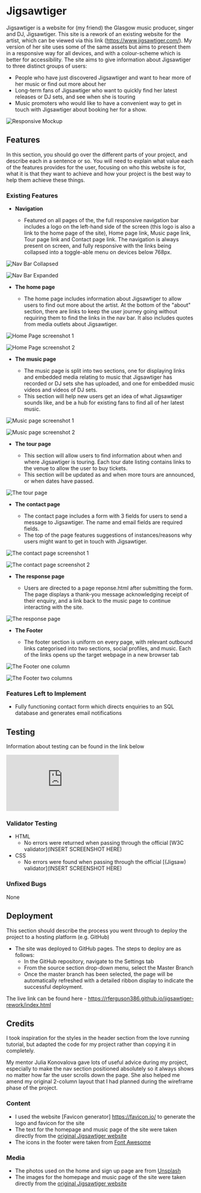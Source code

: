 # Jigsawtiger

Jigsawtiger is a website for (my friend) the Glasgow music producer, singer and DJ, Jigsawtiger. This site is a rework of an existing website for the artist, which can be viewed via this link (https://www.jigsawtiger.com/). My version of her site uses some of the same assets but aims to present them in a responsive way for all devices, and with a colour-scheme which is better for accessibility. The site aims to give information about Jigsawtiger to three distinct groups of users:

 - People who have just discovered Jigsawtiger and want to hear more of her music or find out more about her
 - Long-term fans of Jigsawtiger who want to quickly find her latest releases or DJ sets, and see when she is touring
 - Music promoters who would like to have a convenient way to get in touch with Jigsawtiger about booking her for a show.

![Responsive Mockup](https://github.com/rferguson386/jigsawtiger-rework/blob/f48461cc1ea219a6fd4e1e4d0647cc205bd5917d/documentation/Jigsawtiger.png)


## Features 

In this section, you should go over the different parts of your project, and describe each in a sentence or so. You will need to explain what value each of the features provides for the user, focusing on who this website is for, what it is that they want to achieve and how your project is the best way to help them achieve these things.

### Existing Features

- __Navigation__

  - Featured on all pages of the, the full responsive navigation bar includes a logo on the left-hand side of the screen (this logo is also a link to the home page of the site), Home page link, Music page link, Tour page link and Contact page link. The navigation is always present on screen, and fully responsive with the links being collapsed into a toggle-able menu on devices below 768px.


![Nav Bar Collapsed](https://github.com/rferguson386/jigsawtiger-rework/blob/311ed1bab70de2d605135aa1b537a09e068f55c4/documentation/Navbar_collapsed.png)

![Nav Bar Expanded](https://github.com/rferguson386/jigsawtiger-rework/blob/311ed1bab70de2d605135aa1b537a09e068f55c4/documentation/Navbar_expanded.png)

- __The home page__

  - The home page includes information about Jigsawtiger to allow users to find out more about the artist. At the bottom of the "about" section, there are links to keep the user journey going without requiring them to find the links in the nav bar. It also includes quotes from media outlets about Jigsawtiger.
  
![Home Page screenshot 1](https://github.com/rferguson386/jigsawtiger-rework/blob/311ed1bab70de2d605135aa1b537a09e068f55c4/documentation/Homepage_1.png)

![Home Page screenshot 2](https://github.com/rferguson386/jigsawtiger-rework/blob/311ed1bab70de2d605135aa1b537a09e068f55c4/documentation/Homepage_2.png)

- __The music page__

  - The music page is split into two sections, one for displaying links and embedded media relating to music that Jigsawtiger has recorded or DJ sets she has uploaded, and one for embedded music videos and videos of DJ sets.
  - This section will help new users get an idea of what Jigsawtiger sounds like, and be a hub for existing fans to find all of her latest music. 

![Music page screenshot 1](https://github.com/rferguson386/jigsawtiger-rework/blob/311ed1bab70de2d605135aa1b537a09e068f55c4/documentation/Music_page_1.png)

![Music page screenshot 2](https://github.com/rferguson386/jigsawtiger-rework/blob/311ed1bab70de2d605135aa1b537a09e068f55c4/documentation/Music_page_2.png)

- __The tour page__

  - This section will allow users to find information about when and where Jigsawtiger is touring. Each tour date listing contains links to the venue to allow the user to buy tickets.
  - This section will be updated as and when more tours are announced, or when dates have passed.

![The tour page](https://github.com/rferguson386/jigsawtiger-rework/blob/311ed1bab70de2d605135aa1b537a09e068f55c4/documentation/Tour_page.png)

- __The contact page__ 

  - The contact page includes a form with 3 fields for users to send a message to Jigsawtiger. The name and email fields are required fields.
  - The top of the page features suggestions of instances/reasons why users might want to get in touch with Jigsawtiger.

![The contact page screenshot 1](https://github.com/rferguson386/jigsawtiger-rework/blob/311ed1bab70de2d605135aa1b537a09e068f55c4/documentation/Contact_page_1.png)

![The contact page screenshot 2](https://github.com/rferguson386/jigsawtiger-rework/blob/311ed1bab70de2d605135aa1b537a09e068f55c4/documentation/Contact_page_2.png)

- __The response page__

  - Users are directed to a page reponse.html after submitting the form. The page displays a thank-you message acknowledging receipt of their enquiry, and a link back to the music page to continue interacting with the site.

![The response page](https://github.com/rferguson386/jigsawtiger-rework/blob/311ed1bab70de2d605135aa1b537a09e068f55c4/documentation/Response_page.png)

- __The Footer__

  - The footer section is uniform on every page, with relevant outbound links categorised into two sections, social profiles, and music. Each of the links opens up the target webpage in a new browser tab

![The Footer one column](https://github.com/rferguson386/jigsawtiger-rework/blob/311ed1bab70de2d605135aa1b537a09e068f55c4/documentation/Footer_one_column.png)

![The Footer two columns](https://github.com/rferguson386/jigsawtiger-rework/blob/311ed1bab70de2d605135aa1b537a09e068f55c4/documentation/Footer_two_columns.png)


### Features Left to Implement

- Fully functioning contact form which directs enquiries to an SQL database and generates email notifications

## Testing 

Information about testing can be found in the link below

![Testing.md](https://github.com/rferguson386/jigsawtiger-rework/blob/311ed1bab70de2d605135aa1b537a09e068f55c4/documentation/testing.md)


### Validator Testing 

- HTML
  - No errors were returned when passing through the official [W3C validator](INSERT SCREENSHOT HERE)
- CSS
  - No errors were found when passing through the official [(Jigsaw) validator](INSERT SCREENSHOT HERE)

### Unfixed Bugs

None

## Deployment

This section should describe the process you went through to deploy the project to a hosting platform (e.g. GitHub) 

- The site was deployed to GitHub pages. The steps to deploy are as follows: 
  - In the GitHub repository, navigate to the Settings tab 
  - From the source section drop-down menu, select the Master Branch
  - Once the master branch has been selected, the page will be automatically refreshed with a detailed ribbon display to indicate the successful deployment. 

The live link can be found here - https://rferguson386.github.io/jigsawtiger-rework/index.html


## Credits 

I took inspiration for the styles in the header section from the love running tutorial, but adapted the code for my project rather than copying it in completely.

My mentor Julia Konovalova gave lots of useful advice during my project, especially to make the nav section positioned absolutely so it always shows no matter how far the user scrolls down the page. She also helped me amend my original 2-column layout that I had planned during the wireframe phase of the project.

### Content 

- I used the website [Favicon generator] https://favicon.io/ to generate the logo and favicon for the site
- The text for the homepage and music page of the site were taken directly from the [original Jigsawtiger website](https://www.jigsawtiger.com/)
- The icons in the footer were taken from [Font Awesome](https://fontawesome.com/)

### Media

- The photos used on the home and sign up page are from [Unsplash](https://unsplash.com/)
- The images for the homepage and music page of the site were taken directly from the [original Jigsawtiger website](https://www.jigsawtiger.com/)



